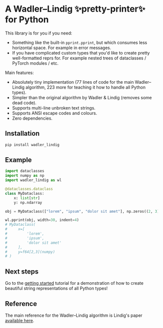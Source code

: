 # A Wadler–Lindig ✨pretty-printer✨ for Python

This library is for you if you need:

- Something like the built-in `pprint.pprint`, but which consumes less horizontal space. For example in error messages.
- If you have complicated custom types that you'd like to create pretty well-formatted reprs for. For example nested trees of dataclasses / PyTorch modules / etc.

Main features:

- Absolutely tiny implementation (77 lines of code for the main Wadler–Lindig algorithm, 223 more for teaching it how to handle all Python types).
- Simpler than the original algorithm by Wadler & Lindig (removes some dead code).
- Supports multi-line unbroken text strings.
- Supports ANSI escape codes and colours.
- Zero dependencies.

## Installation

```bash
pip install wadler_lindig
```

## Example

```python
import dataclasses
import numpy as np
import wadler_lindig as wl

@dataclasses.dataclass
class MyDataclass:
    x: list[str]
    y: np.ndarray

obj = MyDataclass(["lorem", "ipsum", "dolor sit amet"], np.zeros((2, 3)))

wl.pprint(obj, width=30, indent=4)
# MyDataclass(
#     x=[
#         'lorem',
#         'ipsum',
#         'dolor sit amet'
#     ],
#     y=f64[2,3](numpy)
# )
```

## Next steps

Go to the [getting started](./getting_started.ipynb) tutorial for a demonstration of how to create beautiful string representations of all Python types!

## Reference

The main reference for the Wadler–Lindig algorithm is Lindig's paper [available here](https://lindig.github.io/papers/strictly-pretty-2000.pdf).
